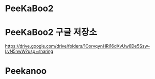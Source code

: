 # PeeKaBoo2

# PeeKaBoo2 구글 저장소
https://drive.google.com/drive/folders/1CorvqynHRi16dXvUw6De5Ssw-LvN5nwW?usp=sharing

# Peekanoo
